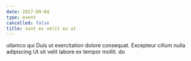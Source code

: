 ```yaml
---
date: 2017-09-04
type: event
cancelled: false
title: sunt ex velit eu ut
---
```

ullamco qui Duis ut exercitation dolore consequat. Excepteur cillum nulla adipiscing Ut sit velit labore ex tempor mollit. do